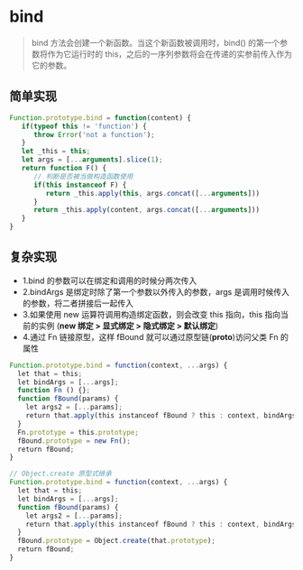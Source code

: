 # bind

> bind 方法会创建一个新函数。当这个新函数被调用时，bind() 的第一个参数将作为它运行时的 this，之后的一序列参数将会在传递的实参前传入作为它的参数。

## 简单实现

```js
Function.prototype.bind = function(content) {
   if(typeof this != 'function') {
      throw Error('not a function');
   }
   let _this = this;
   let args = [...arguments].slice(1);
   return function F() {
      // 判断是否被当做构造函数使用
      if(this instanceof F) {
         return _this.apply(this, args.concat([...arguments]))
      }
      return _this.apply(content, args.concat([...arguments]))
   }
}

```

## 复杂实现

- 1.bind 的参数可以在绑定和调用的时候分两次传入
- 2.bindArgs 是绑定时除了第一个参数以外传入的参数，args 是调用时候传入的参数，将二者拼接后一起传入
- 3.如果使用 new 运算符调用构造绑定函数，则会改变 this 指向，this 指向当前的实例 (**new 绑定 > 显式绑定 > 隐式绑定 > 默认绑定**)
- 4.通过 Fn 链接原型，这样 fBound 就可以通过原型链(__proto__)访问父类 Fn 的属性

```js
Function.prototype.bind = function(context, ...args) {
  let that = this;
  let bindArgs = [...args];
  function Fn () {};
  function fBound(params) {
    let args2 = [...params];
    return that.apply(this instanceof fBound ? this : context, bindArgs.concat(args2));
  }
  Fn.prototype = this.prototype;
  fBound.prototype = new Fn();
  return fBound;
}

// Object.create 原型式继承
Function.prototype.bind = function(context, ...args) {
  let that = this;
  let bindArgs = [...args];
  function fBound(params) {
    let args2 = [...params];
    return that.apply(this instanceof fBound ? this : context, bindArgs.concat(args2));
  }
  fBound.prototype = Object.create(that.prototype);
  return fBound;
}
```
